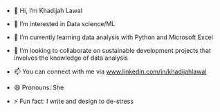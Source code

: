 - 👋 Hi, I’m Khadijah Lawal
- 👀 I’m interested in Data science/ML
- 🌱 I’m currently learning data analysis with Python and Microsoft Excel
- 💞️ I’m looking to collaborate on sustainable development projects that involves the knowledge of data analysis
- 📫 You can connect with me via www.linkedin.com/in/khadijahlawal

- 😄 Pronouns: She
- ⚡ Fun fact: I write and design to de-stress

<!---
KhadijahLawal/KhadijahLawal is a ✨ special ✨ repository because its `README.md` (this file) appears on your GitHub profile.
You can click the Preview link to take a look at your changes.
--->
